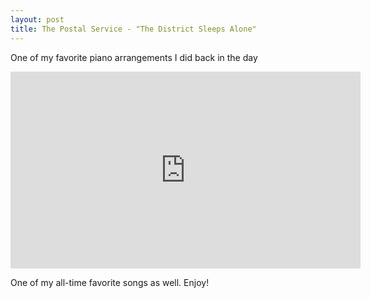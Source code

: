 ```yaml
---
layout: post
title: The Postal Service - "The District Sleeps Alone"
---
```

One of my favorite piano arrangements I did back in the day <br/>

<iframe width="560" height="315" src="https://www.youtube.com/embed/7mh_8sxiVRg?list=PL7479A0FC81B5C369" frameborder="0" allowfullscreen></iframe>


One of my all-time favorite songs as well. Enjoy!